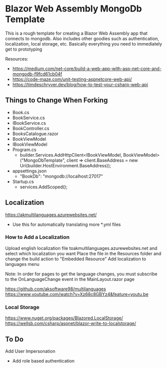 # Blazor Web Assembly MongoDb Template

This is a rough template for creating a Blazor Web Assembly app that connects to mongodb. Also includes other goodies such as authentication, localization, local storage, etc. Basically everything you need to immediately get to prototyping

Resources:
- https://medium.com/net-core/build-a-web-app-with-asp-net-core-and-mongodb-f9fcd61cb04f
- https://code-maze.com/unit-testing-aspnetcore-web-api/
- https://timdeschryver.dev/blog/how-to-test-your-csharp-web-api

## Things to Change When Forking
- Book.cs
- BookService.cs
- IBookService.cs
- BookController.cs
- BooksCatalogue.razor
- BookViewModel
- IBookViewModel
- Program.cs
  - builder.Services.AddHttpClient<IBookViewModel, BookViewModel>
	("MongoDbTemplate", client => client.BaseAddress = new Uri(builder.HostEnvironment.BaseAddress));
- appsettings.json
  - "BookDb": "mongodb://localhost:27017"
- Startup.cs
  - services.AddScoped<BookService>();

## Localization

https://akmultilanguages.azurewebsites.net/
  - Use this for automatically translating more *.yml files

### How to Add a Localization
Upload english localization file toakmultilanguages.azurewebsites.net and select which localization you want
Place the file in the Resources folder and change the build action to "Embedded Resource"
Add localization to languages menu

Note: In order for pages to get the language changes, you must subscribe to the OnLanguageChange event in the MainLayout.razor page

https://github.com/aksoftware98/multilanguages
https://www.youtube.com/watch?v=Xz68c8GBYz4&feature=youtu.be

### Local Storage
https://www.nuget.org/packages/Blazored.LocalStorage/
https://wellsb.com/csharp/aspnet/blazor-write-to-localstorage/

## To Do
Add User Impersonation
  - Add role based authentication
